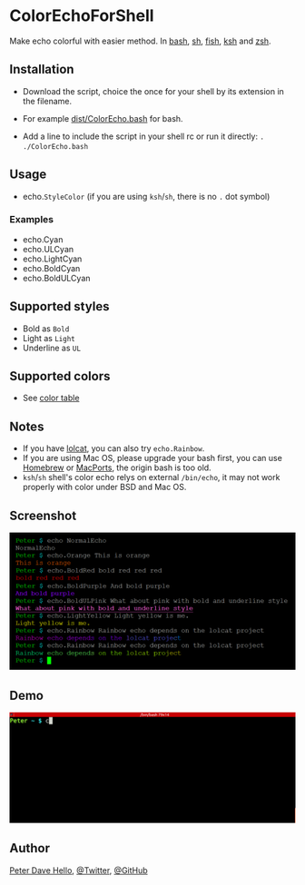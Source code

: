 # ColorEchoForShell
Make echo colorful with easier method. In [bash](https://www.gnu.org/software/bash/), [sh](https://en.wikipedia.org/wiki/Bourne_shell), [fish](http://fishshell.com/), [ksh](http://www.kornshell.com/) and [zsh](http://www.zsh.org/).

## Installation

* Download the script, choice the once for your shell by its extension in the filename.
- For example [dist/ColorEcho.bash](https://cdn.rawgit.com/PeterDaveHello/ColorEchoForShell/v0.0.4/dist/ColorEcho.bash) for bash.
* Add a line to include the script in your shell rc or run it directly:
`. ./ColorEcho.bash`

## Usage

* echo.`StyleColor` (if you are using `ksh`/`sh`, there is no `.` dot symbol)

### Examples

* echo.Cyan
* echo.ULCyan
* echo.LightCyan
* echo.BoldCyan
* echo.BoldULCyan

## Supported styles

* Bold as `Bold`
* Light as `Light`
* Underline as `UL`

## Supported colors

* See [color table](https://cdn.rawgit.com/PeterDaveHello/ColorEchoForShell/v0.0.4/table.txt)

## Notes

* If you have [lolcat](https://github.com/busyloop/lolcat), you can also try `echo.Rainbow`.
* If you are using Mac OS, please upgrade your bash first, you can use [Homebrew](http://brew.sh/) or [MacPorts](https://www.macports.org/), the origin bash is too old.
* `ksh`/`sh` shell's color echo relys on external `/bin/echo`, it may not work properly with color under BSD and Mac OS.

## Screenshot

![Screenshot](Demo.png)

## Demo

![Demo](Demo.gif)

## Author

[Peter Dave Hello](https://www.peterdavehello.org/), [@Twitter](https://twitter.com/PeterDaveHello), [@GitHub](https://github.com/PeterDaveHello)
